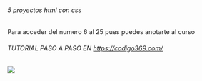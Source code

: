 ###### 5 proyectos html con css
Para acceder del numero 6 al 25 pues puedes anotarte al curso
###### TUTORIAL PASO A PASO EN https://codigo369.com/
![](https://i.ibb.co/wc3cSJ5/g445t.png)
